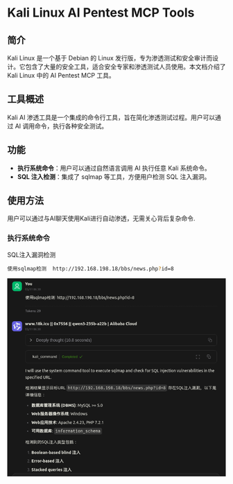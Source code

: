 # Kali Linux AI Pentest MCP Tools

## 简介

Kali Linux 是一个基于 Debian 的 Linux 发行版，专为渗透测试和安全审计而设计。它包含了大量的安全工具，适合安全专家和渗透测试人员使用。本文档介绍了 Kali Linux 中的 AI Pentest MCP 工具。

## 工具概述

Kali AI 渗透工具是一个集成的命令行工具，旨在简化渗透测试过程。用户可以通过 AI 调用命令，执行各种安全测试。

## 功能

- **执行系统命令**：用户可以通过自然语言调用 AI 执行任意 Kali 系统命令。
- **SQL 注入检测**：集成了 sqlmap 等工具，方便用户检测 SQL 注入漏洞。

## 使用方法

用户可以通过与AI聊天使用Kali进行自动渗透，无需关心背后复杂命令.

### 执行系统命令

SQL注入漏洞检测
```bash
使用sqlmap检测  http://192.168.198.18/bbs/news.php?id=8
```
![image](https://github.com/0x7556/kali_mcp/blob/main/images/kali_sqlmap.png)

